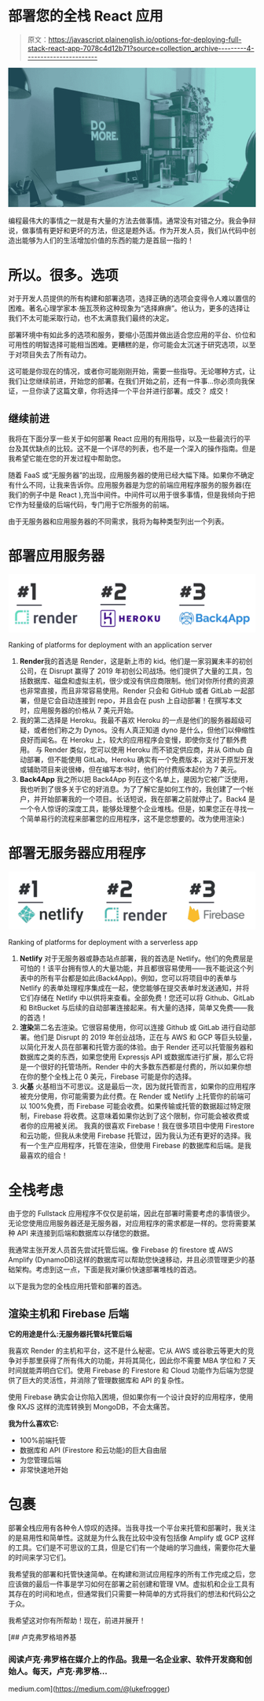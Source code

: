 # 部署您的全栈 React 应用

> 原文：<https://javascript.plainenglish.io/options-for-deploying-full-stack-react-app-7078c4d12b71?source=collection_archive---------4----------------------->

![](img/be7e70e250c38819373de5f31574c598.png)

编程最伟大的事情之一就是有大量的方法去做事情。通常没有对错之分。我会争辩说，做事情有更好和更坏的方法，但这是题外话。作为开发人员，我们从代码中创造出能够为人们的生活增加价值的东西的能力是首屈一指的！

# **所以。很多。选项**

对于开发人员提供的所有构建和部署选项，选择正确的选项会变得令人难以置信的困难。著名心理学家本·施瓦茨称这种现象为“选择麻痹”。他认为，更多的选择让我们不太可能采取行动，也不太满意我们最终的决定。

部署环境中有如此多的选项和服务，要缩小范围并做出适合您应用的平台、价位和可用性的明智选择可能相当困难。更糟糕的是，你可能会太沉迷于研究选项，以至于对项目失去了所有动力。

这可能是你现在的情况，或者你可能刚刚开始，需要一些指导。无论哪种方式，让我们让您继续前进，开始您的部署。在我们开始之前，还有一件事…你必须向我保证，一旦你读了这篇文章，你将选择一个平台并进行部署。成交？
成交！

## 继续前进

我将在下面分享一些关于如何部署 React 应用的有用指导，以及一些最流行的平台及其优缺点的比较。这不是一个详尽的列表，也不是一个深入的操作指南。但是我希望它能在您的开发过程中帮助您。

随着 FaaS 或“无服务器”的出现，应用服务器的使用已经大幅下降。如果你不确定有什么不同，让我来告诉你。应用服务器是为您的前端应用程序服务的服务器(在我们的例子中是 React ),充当中间件。中间件可以用于很多事情，但是我倾向于把它作为轻量级的后端代码，专门用于它所服务的前端。

由于无服务器和应用服务器的不同需求，我将为每种类型列出一个列表。

# 部署应用服务器

![](img/abad79124b8367da05e7aecd2eceafd5.png)

Ranking of platforms for deployment with an application server

1.  **Render**我的首选是 Render，这是新上市的 kid。他们是一家羽翼未丰的初创公司，在 Disrupt 赢得了 2019 年初创公司战场。他们提供了大量的工具，包括数据库、磁盘和虚拟主机，很少或没有供应商限制。他们对你所付费的资源也非常直接，而且非常容易使用。Render 只会和 GitHub 或者 GitLab 一起部署，但是它会自动连接到 repo，并且会在 push 上自动部署！在撰写本文时，应用服务器的价格从 7 美元开始。
2.  我的第二选择是 Heroku。我最不喜欢 Heroku 的一点是他们的服务器超级可疑，或者他们称之为 Dynos。没有人真正知道 dyno 是什么，但他们以伸缩性良好而闻名。在 Heroku 上，较大的应用程序会变慢，即使你支付了额外费用。
    与 Render 类似，您可以使用 Heroku 而不锁定供应商，并从 Github 自动部署，但不能使用 GitLab。Heroku 确实有一个免费版本，这对于原型开发或辅助项目来说很棒，但在编写本书时，他们的付费版本起价为 7 美元。
3.  **Back4App**
    我之所以把 Back4App 列在这个名单上，是因为它被广泛使用，我也听到了很多关于它的好消息。为了了解它是如何工作的，我创建了一个帐户，并开始部署我的一个项目。长话短说，我在部署之前就停止了。Back4 是一个令人惊讶的深度工具，能够处理整个企业堆栈。但是，如果您正在寻找一个简单易行的流程来部署您的应用程序，这不是您想要的。改为使用渲染:)

# 部署无服务器应用程序

![](img/d5193be42ff52a909b413b9997259269.png)

Ranking of platforms for deployment with a serverless app

1.  **Netlify**
    对于无服务器或静态站点部署，我的首选是 Netlify。他们的免费层是可怕的！该平台拥有惊人的大量功能，并且都很容易使用——我不能说这个列表中的所有平台都是如此(Back4App)。例如，您可以将项目中的表单与 Netlify 的表单处理程序集成在一起，使您能够在提交表单时发送通知，并将它们存储在 Netlify 中以供将来查看。全部免费！您还可以将 Github、GitLab 和 BitBucket 与后续的自动部署连接起来。有大量的选择，简单又免费——我的首选！
2.  **渲染**第二名去渲染。它很容易使用，你可以连接 Github 或 GitLab 进行自动部署。他们是 Disrupt 的 2019 年创业战场，正在与 AWS 和 GCP 等巨头较量，以简化开发人员在部署和托管方面的体验。由于 Render 还可以托管服务器和数据库之类的东西，如果您使用 Expressjs API 或数据库进行扩展，那么它将是一个很好的托管场所。Render 中的大多数东西都是付费的，所以如果你想在你的整个全栈上花 0 美元，Firebase 可能是你的选择。
3.  **火基**
    火基相当不可思议。这是最后一次，因为就托管而言，如果你的应用程序被充分使用，你可能需要为此付费。在 Render 或 Netlify 上托管你的前端可以 100%免费，而 Firebase 可能会收费。如果传输或托管的数据超过特定限制，Firebase 将收费。这意味着如果你达到了这个限制，你可能会被收费或者你的应用被关闭。
    我真的很喜欢 Firebase！我在很多项目中使用 Firestore 和云功能，但我从未使用 Firebase 托管过，因为我认为还有更好的选择。我有一个生产应用程序，托管在渲染，但使用 Firebase 的数据库和后端。是我最喜欢的组合！

# 全栈考虑

由于您的 Fullstack 应用程序不仅仅是前端，因此在部署时需要考虑的事情很少。无论您使用应用服务器还是无服务器，对应用程序的需求都是一样的。您将需要某种 API 来连接到后端和数据库以存储您的数据。

我通常主张开发人员首先尝试托管后端。像 Firebase 的 firestore 或 AWS Amplify (DynamoDB)这样的数据库可以帮助您快速移动，并且必须管理更少的基础架构。考虑到这一点，下面是我对廉价快速部署堆栈的首选。

以下是我为您的全栈应用托管和部署的首选。

## 渲染主机和 Firebase 后端

**它的用途是什么:无服务器托管&托管后端**

我喜欢 Render 的主机和平台，这不是什么秘密。它从 AWS 或谷歌云等更大的竞争对手那里获得了所有伟大的功能，并将其简化，因此你不需要 MBA 学位和 7 天时间就能弄明白它们。使用 Firebase 的 Firestore 和 Cloud 功能作为后端为您提供了巨大的灵活性，并消除了管理数据库和 API 的复杂性。

使用 Firebase 确实会让你陷入困境，但如果你有一个设计良好的应用程序，使用像 RXJS 这样的流库转换到 MongoDB，不会太痛苦。

**我为什么喜欢它:**

*   100%前端托管
*   数据库和 API (Firestore 和云功能)的巨大自由层
*   为您管理后端
*   非常快速地开始

# 包裹

部署全栈应用有各种令人惊叹的选择。当我寻找一个平台来托管和部署时，我关注的是易用性和简单性。这就是为什么我在比较中没有包括像 Amplify 或 GCP 这样的工具。它们是不可思议的工具，但是它们有一个陡峭的学习曲线，需要你花大量的时间来学习它们。

我希望我的部署和托管快速简单。在构建和测试应用程序的所有工作完成之后，您应该做的最后一件事是学习如何在部署之前创建和管理 VM。虚拟机和企业工具有其存在的时间和地点，但通常我们只需要一种简单的方式将我们的想法和代码公之于众。

我希望这对你有所帮助！现在，前进并展开！

[](https://medium.com/@lukefrogger) [## 卢克弗罗格培养基

### 阅读卢克·弗罗格在媒介上的作品。我是一名企业家、软件开发商和创始人。每天，卢克·弗罗格…

medium.com](https://medium.com/@lukefrogger)